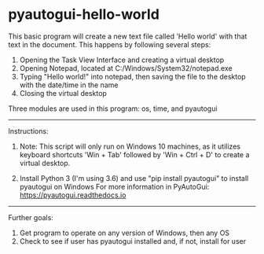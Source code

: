 # pyautogui-hello-world
This basic program will create a new text file called 'Hello world' with that text in the document. This happens by following several steps:

1. Opening the Task View Interface and creating a virtual desktop
2. Opening Notepad, located at C:/Windows/System32/notepad.exe
3. Typing "Hello world!" into notepad, then saving the file to the desktop with the date/time in the name
4. Closing the virtual desktop

Three modules are used in this program: os, time, and pyautogui

--------------------------------------

Instructions:
1. Note: This script will only run on Windows 10 machines, as it utilizes keyboard shortcuts 'Win + Tab' followed by 'Win + Ctrl + D' to create a virtual desktop.

2. Install Python 3 (I'm using 3.6) and use "pip install pyautogui" to install pyautogui on Windows
For more information in PyAutoGui: https://pyautogui.readthedocs.io

--------------------------------------
Further goals:

1. Get program to operate on any version of Windows, then any OS
2. Check to see if user has pyautogui installed and, if not, install for user

